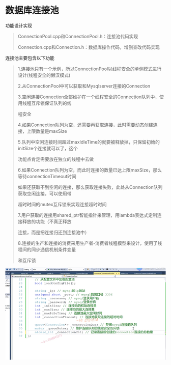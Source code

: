 # 数据库连接池

功能设计实现

> ConnectionPool.cpp和ConnectionPool.h：连接池代码实现
>
> Connection.cpp和Connection.h：数据库操作代码，增删查改代码实现

连接池主要包含以下功能

> 1.连接池只有一个示例，所以ConnectionPool以线程安全的单例模式进行设计(线程安全的懒汉模式)
>
> 2.从ConnectionPool中可以获取和Mysqlserver连接的Connection
>
> 3.空闲连接Connection全部维护在一个线程安全的Connection队列中，使用线程互斥锁保证队列的线
>
> 程安全
>
> 4.如果Connection队列为空，还需要再获取连接，此时需要动态创建连接，上限数量是maxSize
>
> 5.队列中空闲连接时间超过maxIdleTime的就要被释放掉，只保留初始的initSize个连接就可以了，这个
>
> 功能点肯定需要放在独立的线程中去做
>
> 6.如果Connection队列为空，而此时连接的数量已达上限maxSize，那么等待connectionTimeout时间
>
> 如果还获取不到空闲的连接，那么获取连接失败，此处从Connection队列获取空闲连接，可以使用带
>
> 超时时间的mutex互斥锁来实现连接超时时间
>
> 7.用户获取的连接用shared_ptr智能指针来管理，用lambda表达式定制连接释放的功能（不真正释放
>
> 连接，而是把连接归还到连接池中）
>
> 8.连接的生产和连接的消费采用生产者-消费者线程模型来设计，使用了线程间的同步通信机制条件变量
>
> 和互斥锁 



![image-20220622184300012](https://raw.githubusercontent.com/qingyan520/Cloud_img/master/img/image-20220622184300012.png)

